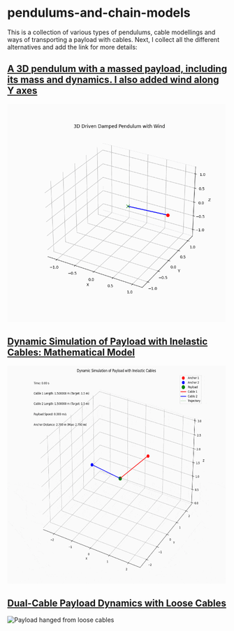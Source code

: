 # pendulums-and-chain-models
This is a collection of various types of pendulums, cable modellings and ways of transporting a payload with cables. Next, I collect all the different alternatives and add the link for more details:

## [A 3D pendulum with a massed payload, including its mass and dynamics. I also added wind along Y axes](https://github.com/Julestevez/pendulums-and-chain-models/tree/master/Payload%20and%20inertia%20effects#1--3d-driven-damped-pendulum-with-wind-mathematical-model)

<img src="https://github.com/Julestevez/pendulums-and-chain-models/blob/master/Payload%20and%20inertia%20effects/1-%20pendulum_3d.gif" alt="3D pendulum with inertia and wind" width="500" height="500">

## [Dynamic Simulation of Payload with Inelastic Cables: Mathematical Model](https://github.com/Julestevez/pendulums-and-chain-models/tree/master/Payload%20and%20inertia%20effects#2--dynamic-simulation-of-payload-with-inelastic-cables-mathematical-model)

<img src="https://github.com/Julestevez/pendulums-and-chain-models/blob/master/Payload%20and%20inertia%20effects/2-%20two_cables_payload_dynamics.gif" alt="Mass particle hold by two cables" width="500" height="500">

## [Dual-Cable Payload Dynamics with Loose Cables](https://github.com/Julestevez/pendulums-and-chain-models/tree/master/Payload%20and%20inertia%20effects#3--dual-cable-payload-dynamics-with-loose-cables)

<img src="https://github.com/Julestevez/pendulums-and-chain-models/blob/master/Payload%20and%20inertia%20effects/3-%20two_loose_cable_dynamics.gif" alt="Payload hanged from loose cables" width="500" height="500">
